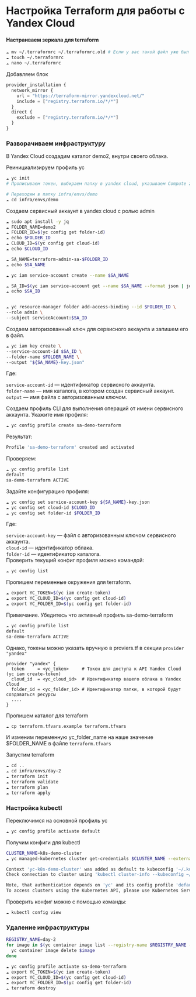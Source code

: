 # Настройка Terraform для работы с Yandex Cloud

#### Настраиваем зеркала для terraform
```bash
☁ mv ~/.terraformrc ~/.terraformrc.old # Если у вас такой файл уже был
☁ touch ~/.terraformrc
☁ nano ~/.terraformrc
```

Добавляем блок
```tf
provider_installation {
  network_mirror {
    url = "https://terraform-mirror.yandexcloud.net/"
    include = ["registry.terraform.io/*/*"]
  }
  direct {
    exclude = ["registry.terraform.io/*/*"]
  }
}

```
### Разворачиваем инфраструктуру

В Yandex Cloud создадим каталог demo2, внутри своего облака.

Реинициализируем профиль yc
```bash
☁ yc init
# Прописываем токен, выбираем папку в yandex cloud, указываем Compute zone ru-central1-a
```

```bash
# Переходим в папку infra/envs/demo
☁ cd infra/envs/demo
```

Создаем сервисный аккаунт в yandex cloud с ролью admin

```bash
☁ sudo apt install -y jq
☁ FOLDER_NAME=demo2
☁ FOLDER_ID=$(yc config get folder-id)
☁ echo $FOLDER_ID
☁ CLOUD_ID=$(yc config get cloud-id)
☁ echo $CLOUD_ID

☁ SA_NAME=terraform-admin-sa-$FOLDER_ID
☁ echo $SA_NAME

☁ yc iam service-account create --name $SA_NAME

☁ SA_ID=$(yc iam service-account get --name $SA_NAME --format json | jq .id -r)
☁ echo $SA_ID


☁ yc resource-manager folder add-access-binding --id $FOLDER_ID \
--role admin \
--subject serviceAccount:$SA_ID
```

Создаем авторизованный ключ для сервисного аккаунта и запишем его в файл.

```bash
☁ yc iam key create \
--service-account-id $SA_ID \
--folder-name $FOLDER_NAME \
--output "${SA_NAME}-key.json"
```

Где:

`service-account-id` — идентификатор сервисного аккаунта.  
`folder-name` — имя каталога, в котором создан сервисный аккаунт.  
`output` — имя файла с авторизованным ключом.


Создаем профиль CLI для выполнения операций от имени сервисного аккаунта. Укажите имя профиля:

```bash
☁ yc config profile create sa-demo-terraform
```
Результат:

```bash
Profile 'sa-demo-terraform' created and activated
```

Проверяем:
```bash
☁ yc config profile list                                                       
default
sa-demo-terraform ACTIVE
```

Задайте конфигурацию профиля:

```bash
☁ yc config set service-account-key ${SA_NAME}-key.json
☁ yc config set cloud-id $CLOUD_ID
☁ yc config set folder-id $FOLDER_ID
```
Где:

`service-account-key` — файл с авторизованным ключом сервисного аккаунта.  
`cloud-id` — идентификатор облака.  
`folder-id` — идентификатор каталога.  
Проверить текущий конфиг профиля можно командой:
```bash
☁ yc config list
```


Пропишем переменные окружения для terraform.
```bash
☁ export YC_TOKEN=$(yc iam create-token)
☁ export YC_CLOUD_ID=$(yc config get cloud-id)
☁ export YC_FOLDER_ID=$(yc config get folder-id)
```
Примечание. Убедитесь что активный профиль sa-demo-terraform
```bash
☁ yc config profile list
default
sa-demo-terraform ACTIVE
```
Однако, токены можно указать вручную в proviers.tf в секции `provider "yandex"`
```
provider "yandex" {
  token     = <yc_token>     # Токен для доступа к API Yandex Cloud (yc iam create-token)
  cloud_id  = <yc_cloud_id>  # Идентификатор вашего облака в Yandex Cloud
  folder_id = <yc_folder_id> # Идентификатор папки, в которой будут создаваться ресурсы
  ....
}
```
Пропишем каталог для terraform
```bash
☁ cp terraform.tfvars.example terraform.tfvars
```
И изменим переменную yc_folder_name на наше значение $FOLDER_NAME в файле `terraform.tfvars`

Запустим terraform
```bash
☁ cd ..
☁ cd infra/envs/day-2
☁ terraform init
☁ terraform validate
☁ terraform plan
☁ terraform apply
```

### Настройка kubectl

Переключимся на основной профиль yc

```bash
☁ yc config profile activate default
```

Получим конфиги для kubectl
```bash
CLUSTER_NAME=k8s-demo-cluster 
☁ yc managed-kubernetes cluster get-credentials $CLUSTER_NAME --external --force

Context 'yc-k8s-demo-cluster' was added as default to kubeconfig '~/.kube//config'.
Check connection to cluster using 'kubectl cluster-info --kubeconfig ~/.kube/config'.

Note, that authentication depends on 'yc' and its config profile 'default'.
To access clusters using the Kubernetes API, please use Kubernetes Service Account.

```

Проверить конфиг можно с помощью команды:
```bash
☁ kubectl config view
```


### Удаление инфраструктуры

```bash
REGISTRY_NAME=day-2
for image in $(yc container image list --registry-name $REGISTRY_NAME --format json | jq -r '.[].id'); do
  yc container image delete $image
done
```

```bash
☁ yc config profile activate sa-demo-terraform
☁ export YC_TOKEN=$(yc iam create-token)
☁ export YC_CLOUD_ID=$(yc config get cloud-id)
☁ export YC_FOLDER_ID=$(yc config get folder-id)
☁ terraform destroy
```